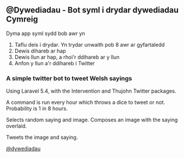 ## @Dywediadau - Bot syml i drydar dywediadau Cymreig

Dyma app syml sydd bob awr yn

1. Taflu deis i drydar. Yn trydar unwaith pob 8 awr ar gyfartaledd
2. Dewis dihareb ar hap
3. Dewis llun ar hap, a rhoi'r ddihareb ar y llun
4. Anfon y llun a'r ddihareb i Twitter  

### A simple twitter bot to tweet Welsh sayings

Using Laravel 5.4, with the Intervention and Thujohn Twitter packages. 

A command is run every hour which throws a dice to tweet or not. Probability is 1 in 8 hours. 

Selects random saying and image. Composes an image with the saying overlaid. 

Tweets the image and saying. 

[@dywediadau](https://twitter.com/dywediadau)
